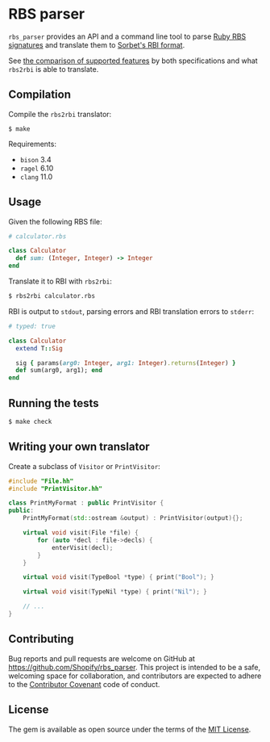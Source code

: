 # RBS parser

`rbs_parser` provides an API and a command line tool to parse [Ruby RBS signatures](https://github.com/ruby/ruby-signature)
and translate them to [Sorbet's RBI format](https://sorbet.org/docs/rbi).

See [the comparison of supported features](./specs/README.md) by both specifications and what `rbs2rbi` is able to translate.

## Compilation

Compile the `rbs2rbi` translator:

```
$ make
```

Requirements:

* `bison` 3.4
* `ragel` 6.10
* `clang` 11.0

## Usage

Given the following RBS file:

```ruby
# calculator.rbs

class Calculator
  def sum: (Integer, Integer) -> Integer
end
```

Translate it to RBI with `rbs2rbi`:

```sh
$ rbs2rbi calculator.rbs
```

RBI is output to `stdout`, parsing errors and RBI translation errors to `stderr`:

```ruby
# typed: true

class Calculator
  extend T::Sig

  sig { params(arg0: Integer, arg1: Integer).returns(Integer) }
  def sum(arg0, arg1); end
end
```

## Running the tests

```sh
$ make check
```

## Writing your own translator

Create a subclass of `Visitor` or `PrintVisitor`:

```c++
#include "File.hh"
#include "PrintVisitor.hh"

class PrintMyFormat : public PrintVisitor {
public:
    PrintMyFormat(std::ostream &output) : PrintVisitor(output){};

    virtual void visit(File *file) {
        for (auto *decl : file->decls) {
            enterVisit(decl);
        }
    }

    virtual void visit(TypeBool *type) { print("Bool"); }

    virtual void visit(TypeNil *type) { print("Nil"); }

	// ...
}
```

## Contributing

Bug reports and pull requests are welcome on GitHub at https://github.com/Shopify/rbs_parser.
This project is intended to be a safe, welcoming space for collaboration, and contributors
are expected to adhere to the [Contributor Covenant](CODE_OF_CONDUCT.md) code of conduct.

## License

The gem is available as open source under the terms of the [MIT License](LICENSE.md).
